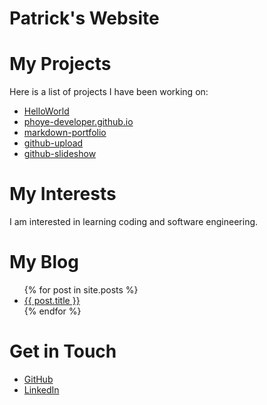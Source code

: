 # Patrick's Website

# My Projects
Here is a list of projects I have been working on:
<ul>
  <li><a href="https://github.com/phoye-developer/HelloWorld">HelloWorld</a></li>
  <li><a href="https://github.com/phoye-developer/phoye-developer.github.io">phoye-developer.github.io</a></li>
  <li><a href="https://github.com/phoye-developer/markdown-portfolio">markdown-portfolio</a></li>
  <li><a href="https://github.com/phoye-developer/github-upload">github-upload</a></li>
  <li><a href="https://github.com/phoye-developer/github-slideshow">github-slideshow</a></li>
</ul>

# My Interests
I am interested in learning coding and software engineering.

# My Blog
<ul>
  {% for post in site.posts %}
    <li>
      <a href="{{ post.url }}">{{ post.title }}</a>
    </li>
  {% endfor %}
</ul>

# Get in Touch
<ul>
  <li><a href="https://github.com/{{ site.github_username }}">GitHub</a></li>
  <li><a href="https://linkedin.com/in/{{ site.linkedin_username }}">LinkedIn</a></li>
</ul>
